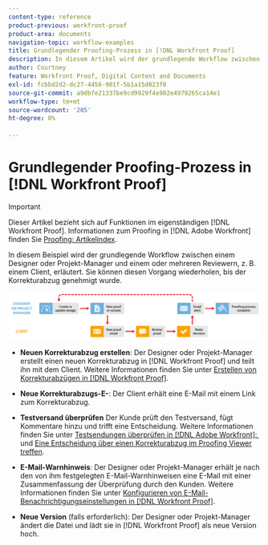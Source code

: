 ```yaml
---
content-type: reference
product-previous: workfront-proof
product-area: documents
navigation-topic: workflow-examples
title: Grundlegender Proofing-Prozess in [!DNL Workfront Proof]
description: In diesem Artikel wird der grundlegende Workflow zwischen einem Designer oder Projekt-Manager und einem oder mehreren Reviewern, z. B. einem Client, erläutert.
author: Courtney
feature: Workfront Proof, Digital Content and Documents
exl-id: fcbbd2d2-dc27-4456-901f-5b1a15d023f8
source-git-commit: a9dbfe21337be9cd9929f4e982e4979265ca14e1
workflow-type: tm+mt
source-wordcount: '205'
ht-degree: 0%

---
```


# Grundlegender Proofing-Prozess in [!DNL Workfront Proof]

<!-- Audited: 5/2025 -->

>[!IMPORTANT]
>
>Dieser Artikel bezieht sich auf Funktionen im eigenständigen [!DNL Workfront Proof]. Informationen zum Proofing in [!DNL Adobe Workfront] finden Sie [Proofing: Artikelindex](../../../review-and-approve-work/proofing/proofing.md).

In diesem Beispiel wird der grundlegende Workflow zwischen einem Designer oder Projekt-Manager und einem oder mehreren Reviewern, z. B. einem Client, erläutert. Sie können diesen Vorgang wiederholen, bis der Korrekturabzug genehmigt wurde.

![basic_workflow.png](assets/basic_workflow.png)

* **Neuen Korrekturabzug erstellen**: Der Designer oder Projekt-Manager erstellt einen neuen Korrekturabzug in [!DNL Workfront Proof] und teilt ihn mit dem Client. Weitere Informationen finden Sie unter [Erstellen von Korrekturabzügen in [!DNL Workfront Proof]](../../../workfront-proof/wp-work-proofsfiles/create-proofs-and-files/generate-proofs.md).

* **Neue Korrekturabzugs-E-**: Der Client erhält eine E-Mail mit einem Link zum Korrekturabzug.

* **Testversand überprüfen** Der Kunde prüft den Testversand, fügt Kommentare hinzu und trifft eine Entscheidung. Weitere Informationen finden Sie unter [Testsendungen überprüfen in [!DNL Adobe Workfront]: &#x200B;](../../../review-and-approve-work/proofing/reviewing-proofs-within-workfront/review-proofs-in-wf.md) und [Eine Entscheidung über einen Korrekturabzug im Proofing Viewer treffen](../../../review-and-approve-work/proofing/reviewing-proofs-within-workfront/make-a-decision-on-a-proof/make-decisions-on-proof.md).

* **E-Mail-Warnhinweis**: Der Designer oder Projekt-Manager erhält je nach den von ihm festgelegten E-Mail-Warnhinweisen eine E-Mail mit einer Zusammenfassung der Überprüfung durch den Kunden. Weitere Informationen finden Sie unter [Konfigurieren von E-Mail-Benachrichtigungseinstellungen in [!DNL Workfront Proof]](../../../workfront-proof/wp-emailsntfctns/email-alerts/config-email-notification-settings-wp.md).

* **Neue Version** (falls erforderlich): Der Designer oder Projekt-Manager ändert die Datei und lädt sie in [!DNL Workfront Proof] als neue Version hoch.


